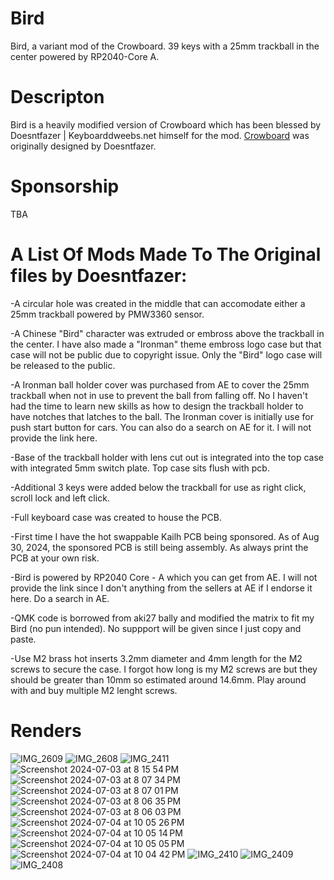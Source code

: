 # Bird
Bird, a variant mod of the Crowboard.  39 keys with a 25mm trackball in the center powered by RP2040-Core A.

# Descripton
Bird is a heavily modified version of Crowboard which has been blessed by Doesntfazer | Keyboarddweebs.net himself for the mod. [Crowboard](https://github.com/doesntfazer/CrowBoard) was originally designed by Doesntfazer.

# Sponsorship
TBA

# A List Of Mods Made To The Original files by Doesntfazer:

-A circular hole was created in the middle that can accomodate either a 25mm trackball powered by PMW3360 sensor.

-A Chinese "Bird" character was extruded or embross above the trackball in the center. I have also made a "Ironman" theme embross logo case but that case will not be public due to copyright issue. 
Only the "Bird" logo case will be released to the public.

-A Ironman ball holder cover was purchased from AE to cover the 25mm trackball when not in use to prevent the ball from falling off. No I haven't had the time to learn new skills as how to design the
trackball holder to have notches that latches to the ball. The Ironman cover is initially use for push start button for cars. You can also do a search on AE for it. I will not provide the link here.

-Base of the trackball holder with lens cut out is integrated into the top case with integrated 5mm switch plate. Top case sits flush with pcb.

-Additional 3 keys were added below the trackball for use as right click, scroll lock and left click.

-Full keyboard case was created to house the PCB.

-First time I have the hot swappable Kailh PCB being sponsored. As of Aug 30, 2024, the sponsored PCB is still being assembly. As always print the PCB at your own risk.

-Bird is powered by RP2040 Core - A which you can get from AE. I will not provide the link since I don't anything from the sellers at AE if I endorse it here. Do a search in AE.

-QMK code is borrowed from aki27 bally and modified the matrix to fit my Bird (no pun intended). No suppport will be given since I just copy and paste.

-Use M2 brass hot inserts 3.2mm diameter and 4mm length for the M2 screws to secure the case. I forgot how long is my M2 screws are but they should be greater than 10mm so estimated around 14.6mm. Play around with and buy multiple M2 lenght screws.

# Renders
![IMG_2609](https://github.com/user-attachments/assets/223fefb8-27f1-4b50-b755-11ceb813f4c6)
![IMG_2608](https://github.com/user-attachments/assets/3366437d-62d1-4d7b-a124-2eb20dc98f2e)
![IMG_2411](https://github.com/user-attachments/assets/1b0e5a2f-2d2e-4276-87bd-5c1ddd8f8ebc)
![Screenshot 2024-07-03 at 8 15 54 PM](https://github.com/user-attachments/assets/4d3c1b0d-0bc4-465f-aaa1-b9a0a5e14d99)
![Screenshot 2024-07-03 at 8 07 34 PM](https://github.com/user-attachments/assets/6e28154b-facb-4aab-b1a1-c887faaf3fc8)
![Screenshot 2024-07-03 at 8 07 01 PM](https://github.com/user-attachments/assets/54d0b703-9a29-4c03-949e-3f99637f9501)
![Screenshot 2024-07-03 at 8 06 35 PM](https://github.com/user-attachments/assets/d3426c3f-58d5-4864-b514-27558306725e)
![Screenshot 2024-07-03 at 8 06 03 PM](https://github.com/user-attachments/assets/86410ece-c648-47f7-9866-9706d66f4964)
![Screenshot 2024-07-04 at 10 05 26 PM](https://github.com/user-attachments/assets/e0bcdf14-9112-4552-8bb5-2668016e9b85)
![Screenshot 2024-07-04 at 10 05 14 PM](https://github.com/user-attachments/assets/93c76206-39eb-4889-acdf-2fa6b6f51195)
![Screenshot 2024-07-04 at 10 05 05 PM](https://github.com/user-attachments/assets/6707c23e-bfda-43f7-bb66-db2cd487fa5b)
![Screenshot 2024-07-04 at 10 04 42 PM](https://github.com/user-attachments/assets/bf9f9c77-b29e-46b8-a4a1-869e7f794586)
![IMG_2410](https://github.com/user-attachments/assets/5f48263c-eff7-47bd-941c-333c62a67131)
![IMG_2409](https://github.com/user-attachments/assets/2dd7118f-b327-4d28-b829-12cef11cb815)
![IMG_2408](https://github.com/user-attachments/assets/9a14033c-03e2-4a3a-8083-2b5570c42469)
